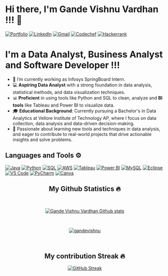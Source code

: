 
# Hi there, I'm Gande Vishnu Vardhan !!! 👋

[![Portfolio](https://img.shields.io/badge/-Portfolio-000000?style=for-the-badge&logo=portfolio&logoColor=white)](https://gandevishnu.github.io/GandeVishnuVardhan/)
[![LinkedIn](https://img.shields.io/badge/linkedin-%230077B5.svg?style=for-the-badge&logo=linkedin&logoColor=white)](https://www.linkedin.com/in/vishnu-vardhan-gande)
[![Gmail](https://img.shields.io/badge/Gmail-D14836?style=for-the-badge&logo=gmail&logoColor=white)](mailto:gandevishnu2002@gmail.com)
[![Codechef](https://img.shields.io/badge/Codechef-%23B92B27.svg?&style=for-the-badge&logo=Codechef&logoColor=white)](https://www.codechef.com/users/vishnugande)
[![Hackerrank](https://img.shields.io/badge/-Hackerrank-2EC866?style=for-the-badge&logo=HackerRank&logoColor=white)](https://www.hackerrank.com/profile/gandevishnu2002)


# I'm a Data Analyst, Business Analyst and Software Developer !!!

- 🔭 I’m currently working as Infosys SpringBoard Intern.
- 💻 **Aspiring Data Analyst** with a strong foundation in data analysis, statistical methods, and data visualization techniques.
- 📊 **Proficient** in using tools like Python and SQL to clean, analyze and **BI tools** like Tableau and Power BI to visualize data.
- 🎓 **Educational Background**: Currently pursuing a Bachelor's in Data Analytics at Vellore Institute of Technology AP, where I focus on data collection, data analysis and data-driven decision-making.
- 🌱 Passionate about learning new tools and techniques in data analysis, and eager to contribute to real-world projects that drive actionable insights and solve problems.



## Languages and Tools ⚙️

<p> 
  <a href="#"><img alt="Java" src="https://img.shields.io/badge/Java-007396?style=for-the-badge&logo=java&logoColor=white"></a>
<a href="#"><img alt="Python" src="https://img.shields.io/badge/Python-3776AB?style=for-the-badge&logo=python&logoColor=white"></a>
<a href="#"><img alt="SQL" src="https://img.shields.io/badge/SQL-1572B6?style=for-the-badge&logo=sql&logoColor=white"></a>
<a href="#"><img alt="AWS" src="https://img.shields.io/badge/AWS-232F3E?style=for-the-badge&logo=amazonaws&logoColor=white"></a>
<a href="#"><img alt="Tableau" src="https://img.shields.io/badge/Tableau-E97627?style=for-the-badge&logo=tableau&logoColor=white"></a>
<a href="#"><img alt="Power BI" src="https://img.shields.io/badge/Power_BI-F2C811?style=for-the-badge&logo=powerbi&logoColor=white"></a>
<a href="#"><img alt="MySQL" src="https://img.shields.io/badge/MySQL-4479A1?style=for-the-badge&logo=mysql&logoColor=white"></a>
<a href="#"><img alt="Eclipse" src="https://img.shields.io/badge/Eclipse-2C2255?style=for-the-badge&logo=eclipse&logoColor=white"></a>
<a href="#"><img alt="VS Code" src="https://img.shields.io/badge/VS_Code-007ACC?style=for-the-badge&logo=visualstudiocode&logoColor=white"></a>
<a href="#"><img alt="PyCharm" src="https://img.shields.io/badge/PyCharm-000000?style=for-the-badge&logo=pycharm&logoColor=white"></a>
<a href="https://www.canva.com"><img alt="Canva" src="https://img.shields.io/badge/Canva-00C4CC?style=for-the-badge&logo=canva&logoColor=white"></a>
</p>

<h2 align="center">My Github Statistics 🔥</h2>   
<br>
<p align="center">
<a href="https://github.com/GandeVishnu">
<img align="center" alt="Gande Vishnu Vardhan Github stats"
src="https://github-readme-stats.vercel.app/api?username=GandeVishnu&show_icons=true&bg_color=00000000"/>
</a>
   </p>
 <br>
  <p align="center"> 
  <a href="https://github.com/ryo-ma/github-profile-trophy">
    <img src="https://github-profile-trophy.vercel.app/?username=GandeVishnu&theme=onedark" alt="gandevishnu" /> 
  </a>
</p>
 <br>
 <h2 align="center">My contribution Streak 🔥</h2>
  <p align="center">
<a href="https://git.io/streak-stats"><img src="https://github-readme-streak-stats.herokuapp.com?user=gandevishnu&theme=cobalt&hide_border=true" alt="GitHub Streak" /></a>
  </p>

